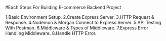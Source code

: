 #Each Steps For Building E-commerce Backend Project

1.Basic Environment Setup.
2.Create Express Server.
3.HTTP Request & Response.
4.Nodemon & Morgan Connect to Express Server.
5.API Testing With Postman.
6.Middleware & Types of Middleware.
7.Express Error Handling Middleware.
8.Handle HTTP Error.